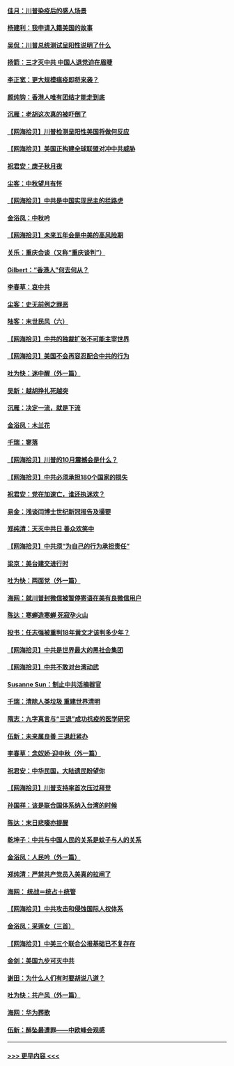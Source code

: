 #### [佳月：川普染疫后的感人场景](../pages/nsc993/n12456994.md?t=10071251) 
#### [杨建利：我申请入籍美国的故事](../pages/nsc993/n12455635.md?t=10071251) 
#### [吴侃：川普总统测试呈阳性说明了什么](../pages/nsc993/n12451869.md?t=10071251) 
#### [扬箭：三才灭中共 中国人退党迫在眉睫](../pages/nsc993/n12451842.md?t=10071251) 
#### [李正宽：更大规模瘟疫即将来袭？](../pages/nsc993/n12451455.md?t=10071251) 
#### [颜纯钩：香港人唯有团结才能走到底](../pages/nsc993/n12450870.md?t=10071251) 
#### [沉雁：老胡这次真的被吓倒了](../pages/nsc993/n12449796.md?t=10071251) 
#### [【网海拾贝】川普检测呈阳性美国将做何反应](../pages/nsc993/n12449042.md?t=10071251) 
#### [【网海拾贝】美国正构建全球联盟对冲中共威胁](../pages/nsc993/n12446580.md?t=10071251) 
#### [祝君安：庚子秋月夜](../pages/nsc993/n12445870.md?t=10071251) 
#### [尘客：中秋望月有怀](../pages/nsc993/n12444632.md?t=10071251) 
#### [【网海拾贝】中共是中国实现民主的拦路虎](../pages/nsc993/n12443573.md?t=10071251) 
#### [金浴凤：中秋吟](../pages/nsc993/n12441773.md?t=10071251) 
#### [【网海拾贝】未来五年会是中美的高风险期](../pages/nsc993/n12440760.md?t=10071251) 
#### [关乐：重庆会谈（又称“重庆谈判”）](../pages/nsc993/n12437525.md?t=10071251) 
#### [Gilbert：“香港人”何去何从？](../pages/nsc993/n12435894.md?t=10071251) 
#### [李春草：哀中共](../pages/nsc993/n12435874.md?t=10071251) 
#### [尘客：史无前例之罪恶](../pages/nsc993/n12435762.md?t=10071251) 
#### [陆客：末世民风（六）](../pages/nsc993/n12435354.md?t=10071251) 
#### [【网海拾贝】中共的独裁扩张不可能主宰世界](../pages/nsc993/n12435151.md?t=10071251) 
#### [【网海拾贝】美国不会再容忍配合中共的行为](../pages/nsc993/n12433808.md?t=10071251) 
#### [吐为快：迷中醒（外一篇）](../pages/nsc993/n12433585.md?t=10071251) 
#### [吴新：越胡挣扎死越突](../pages/nsc993/n12433562.md?t=10071251) 
#### [沉雁：决定一流，就是下流](../pages/nsc993/n12432128.md?t=10071251) 
#### [金浴凤：木兰花](../pages/nsc993/n12432124.md?t=10071251) 
#### [千瑞：寥落](../pages/nsc993/n12432071.md?t=10071251) 
#### [【网海拾贝】川普的10月震撼会是什么？](../pages/nsc993/n12431624.md?t=10071251) 
#### [【网海拾贝】中共必须承担180个国家的损失](../pages/nsc993/n12428893.md?t=10071251) 
#### [祝君安：党在加速亡，谁还执迷欢？](../pages/nsc993/n12428652.md?t=10071251) 
#### [易金：浅谈闫博士世纪新冠报告及撮要](../pages/nsc993/n12426822.md?t=10071251) 
#### [郑纯清：天灭中共日 善众欢笑中](../pages/nsc993/n12426784.md?t=10071251) 
#### [【网海拾贝】中共须“为自己的行为承担责任”](../pages/nsc993/n12426067.md?t=10071251) 
#### [梁京：美台建交进行时](../pages/nsc993/n12424066.md?t=10071251) 
#### [吐为快：两面党（外一篇）](../pages/nsc993/n12424043.md?t=10071251) 
#### [海网：就川普封微信被暂停寄语在美有良微信用户](../pages/nsc993/n12424021.md?t=10071251) 
#### [陈达：寒蝉造寒蝉 死寂孕火山](../pages/nsc993/n12423958.md?t=10071251) 
#### [投书：任志强被重判18年黄文才该判多少年？](../pages/nsc993/n12423672.md?t=10071251) 
#### [【网海拾贝】中共是世界最大的黑社会集团](../pages/nsc993/n12423543.md?t=10071251) 
#### [【网海拾贝】中共不敢对台湾动武](../pages/nsc993/n12421418.md?t=10071251) 
#### [Susanne Sun：制止中共活摘器官](../pages/nsc993/n12419654.md?t=10071251) 
#### [千瑞：清除人类垃圾 重建世界清明](../pages/nsc993/n12419414.md?t=10071251) 
#### [隋志：九字真言与“三退”成功抗疫的医学研究](../pages/nsc993/n12419248.md?t=10071251) 
#### [伍新：未来属良善 三退赶紧办](../pages/nsc993/n12418496.md?t=10071251) 
#### [李春草：念奴娇·迎中秋（外一篇）](../pages/nsc993/n12418465.md?t=10071251) 
#### [祝君安：中华民国，大陆遗民盼望你](../pages/nsc993/n12418089.md?t=10071251) 
#### [【网海拾贝】川普支持率首次压过拜登](../pages/nsc993/n12418050.md?t=10071251) 
#### [孙国祥：该是联合国体系纳入台湾的时候](../pages/nsc993/n12417369.md?t=10071251) 
#### [陈达：末日悲嚎亦提醒](../pages/nsc993/n12416736.md?t=10071251) 
#### [乾坤子：中共与中国人民的关系是蚊子与人的关系](../pages/nsc993/n12416632.md?t=10071251) 
#### [金浴凤：人民吟（外一篇）](../pages/nsc993/n12416567.md?t=10071251) 
#### [郑纯清：严禁共产党员入美真的拉闸了](../pages/nsc993/n12416550.md?t=10071251) 
#### [海网： 统战＝统占＋统管](../pages/nsc993/n12416404.md?t=10071251) 
#### [【网海拾贝】中共攻击和侵蚀国际人权体系](../pages/nsc993/n12416250.md?t=10071251) 
#### [金浴凤：采莲女（三首）](../pages/nsc993/n12415517.md?t=10071251) 
#### [【网海拾贝】中美三个联合公报基础已不复存在](../pages/nsc993/n12415054.md?t=10071251) 
#### [金剑：美国九步可灭中共](../pages/nsc993/n12413183.md?t=10071251) 
#### [谢田：为什么人们有时要胡说八道？](../pages/nsc993/n12411861.md?t=10071251) 
#### [吐为快：共产风（外一篇）](../pages/nsc993/n12411761.md?t=10071251) 
#### [海网：华为葬歌](../pages/nsc993/n12410381.md?t=10071251) 
#### [伍新：醉坠最遭罪——中欧峰会观感](../pages/nsc993/n12410364.md?t=10071251) 

----
#### [ >>> 更早内容 <<< ](../indexes/nsc993-earlier.md)

